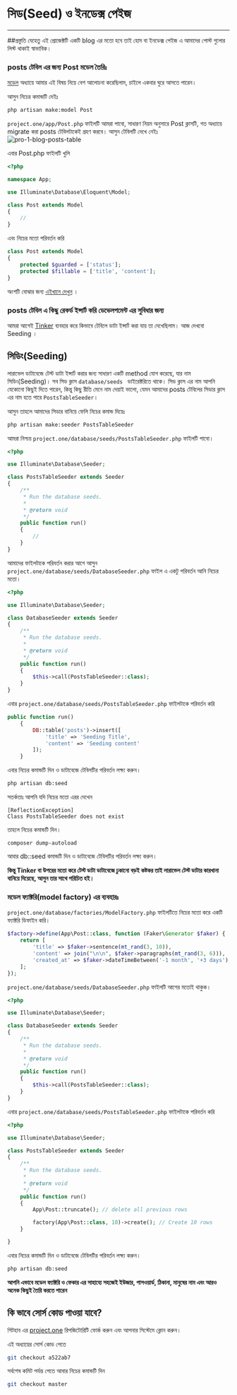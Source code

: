 # সিড(Seed) ও ইনডেক্স পেইজ  
***
##প্রস্তুতি
যেহেতু এই প্রোজেক্টটি একটি blog এর মতো হবে তাই হোম বা ইনডেক্স পেইজ এ আমাদের পোস্ট গুলোর লিস্ট থাকাই স্বাভাবিক।

### posts টেবিল এর জন্য Post মডেল তৈরিঃ
[মডেল](http://laravel.howtocode.com.bd/model.html) অধ্যায়ে আমার এই বিষয় নিয়ে বেশ আলোচনা করেছিলাম, চাইলে একবার ঘুরে আসতে পারেন।

আসুন নিচের কমান্ডটি দেইঃ
```bash
php artisan make:model Post
```
```project.one/app/Post.php``` ফাইলটি আমরা পাবো, সাধারণ নিয়ম অনুসারে Post ক্লাসটি, গত অধ্যায়ে migrate করা posts টেবিলটাকেই গ্রহণ করবে।
আসুন টেবিলটি দেখে নেইঃ
![pro-1-blog-posts-table](images/pro-1-blog-posts-table.png)

এবার Post.php ফাইলটি খুলি
```php
<?php

namespace App;

use Illuminate\Database\Eloquent\Model;

class Post extends Model
{
    //
}

```
এবং নিচের মতো পরিবর্তন করি
```php
class Post extends Model
{
    protected $guarded = ['status'];
    protected $fillable = ['title', 'content'];
}
```
অংশটি বোঝার জন্য [এইখানে দেখুন](http://laravel.howtocode.com.bd/model.html#massassignment-vulnerability) ।

### posts টেবিল এ কিছু রেকর্ড ইন্সার্ট করি ডেভেলপমেন্ট এর সুবিধার জন্য
আমরা আগেই [Tinker](http://laravel.howtocode.com.bd/model.html#tinker-%E0%A6%A8%E0%A6%BF%E0%A7%9F%E0%A7%87-%E0%A6%95%E0%A6%BF%E0%A6%9B%E0%A7%81-%E0%A6%AE%E0%A6%9C%E0%A6%BE) ব্যবহার করে কিভাবে টেবিলে ডাটা ইন্সার্ট করা যায় তা দেখেছিলাম। আজ দেখবো Seeding ।

## সিডিং(Seeding)
লারাভেল ডাটাবেজে টেস্ট ডাটা ইন্সার্ট করার জন্য সাধারণ একটি method যোগ করেছে, যার নাম সিডিং(Seeding)। সব সিড ক্লাস ```database/seeds ``` ডাইরেক্টরিতে থাকে। সিড ক্লাস এর নাম আপনি যেকোনো কিছুই দিতে পারেন, কিন্তু কিছু রীতি মেনে নাম দেয়াই ভালো, যেমন আমাদের posts টেবিলের সিডার ক্লাস এর নাম হতে পারে ``` PostsTableSeeder ```।

আসুন তাহলে আমাদের সিডার বানিয়ে ফেলি নিচের কমান্ড দিয়েঃ
```bash
php artisan make:seeder PostsTableSeeder
```
আমরা নিশ্চয় ```project.one/database/seeds/PostsTableSeeder.php``` ফাইলটি পাবো।
```php
<?php

use Illuminate\Database\Seeder;

class PostsTableSeeder extends Seeder
{
    /**
     * Run the database seeds.
     *
     * @return void
     */
    public function run()
    {
        //
    }
}
```
আমাদের ফাইলটাকে পরিবর্তন করার আগে আসুন ```project.one/database/seeds/DatabaseSeeder.php``` ফাইল এ একটু পরিবর্তন আনি নিচের মতো।

```php
<?php

use Illuminate\Database\Seeder;

class DatabaseSeeder extends Seeder
{
    /**
     * Run the database seeds.
     *
     * @return void
     */
    public function run()
    {
        $this->call(PostsTableSeeder::class);
    }
}
```
এবার ```project.one/database/seeds/PostsTableSeeder.php``` ফাইলটাকে পরিবর্তন করি

```php
public function run()
    {
        DB::table('posts')->insert([
            'title' => 'Seeding Title',
            'content' => 'Seeding content'
        ]);
    }
```
এবার নিচের কমান্ডটি দিন ও ডাটাবেজে টেবিলটির পরিবর্তন লক্ষ্য করুন।
```bash
php artisan db:seed
```
<div class='caution-div'>
<span class='caution'>সতর্কতাঃ</span> আপনি যদি নিচের মতো এরর দেখেন
<pre>
<code class="lang-bash">[ReflectionException]                  
Class PostsTableSeeder does not exist</code>
</pre>

তাহলে নিচের কমান্ডটি দিন।
<pre>
<code class="lang-bash">composer dump-autoload
</code></pre>
আবার db::seed কমান্ডটি দিন ও ডাটাবেজে টেবিলটির পরিবর্তন লক্ষ্য করুন।
</div>

**কিন্তু Tinker বা উপরের মতো করে টেস্ট ডাটা ডাটাবেজে ঢুকানো বড়ই কষ্টকর তাই লারাভেল টেস্ট ডাটার কারখানা বানিয়ে দিয়েছে, আসুন তার সাথে পরিচিত হই।**

### মডেল ফ্যাক্টরি(model factory) এর ব্যবহারঃ
```project.one/database/factories/ModelFactory.php``` ফাইলটিতে নিচের মতো করে একটি ফ্যাক্টরি ডিফাইন করি।
```php
$factory->define(App\Post::class, function (Faker\Generator $faker) {
    return [
        'title' => $faker->sentence(mt_rand(3, 10)),
        'content' => join("\n\n", $faker->paragraphs(mt_rand(3, 6))),
        'created_at' => $faker->dateTimeBetween('-1 month', '+3 days'),
    ];
});
```

```project.one/database/seeds/DatabaseSeeder.php``` ফাইলটি আগের মতোই থাকুক।
```php
<?php

use Illuminate\Database\Seeder;

class DatabaseSeeder extends Seeder
{
    /**
     * Run the database seeds.
     *
     * @return void
     */
    public function run()
    {
        $this->call(PostsTableSeeder::class);
    }
}
```
এবার ```project.one/database/seeds/PostsTableSeeder.php``` ফাইলটাকে পরিবর্তন করি
```php
<?php

use Illuminate\Database\Seeder;

class PostsTableSeeder extends Seeder
{
    /**
     * Run the database seeds.
     *
     * @return void
     */
    public function run()
    {
        App\Post::truncate(); // delete all previous rows

        factory(App\Post::class, 10)->create(); // Create 10 rows
    }

}
```
এবার নিচের কমান্ডটি দিন ও ডাটাবেজে টেবিলটির পরিবর্তন লক্ষ্য করুন।
```bash
php artisan db:seed
```
**আপনি এভাবে মডেল ফ্যাক্টরি ও ফেকার এর সাহায্যে সহজেই ইউজার, পাসওয়ার্ড, ঠিকানা, মানুষের নাম এবং আরও অনেক কিছুই তৈরি করতে পারেন**



## কি ভাবে সোর্স কোড পাওয়া যাবে?

গিটহাব এর [project.one](https://github.com/robertbiswas/project.one) রিপজিটোরিটি ফোর্ক করুন এবং আপনার সিস্টেমে ক্লোন করুন।

এই অধ্যায়ের সোর্স কোড পেতে
```bash
git checkout a522ab7
```

সর্বশেষ কমিট পর্যন্ত পেতে আবার নিচের কমান্ডটি দিন
```bash
git checkout master
```
